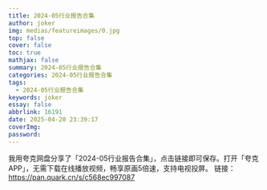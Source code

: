 ```yaml
---
title: 2024-05行业报告合集
author: joker
img: medias/featureimages/0.jpg
top: false
cover: false
toc: true
mathjax: false
summary: 2024-05行业报告合集
categories: 2024-05行业报告合集
tags:
  - 2024-05行业报告合集
keywords: joker
essay: false
abbrlink: 16191
date: 2025-04-20 23:39:17
coverImg:
password:
---
```


我用夸克网盘分享了「2024-05行业报告合集」，点击链接即可保存。打开「夸克APP」，无需下载在线播放视频，畅享原画5倍速，支持电视投屏。
链接：https://pan.quark.cn/s/c568ec997087
